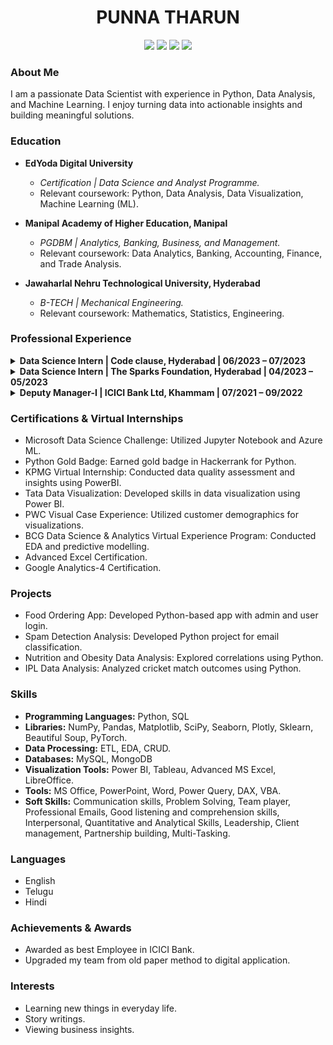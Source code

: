 <!-- Header -->
<h1 align="center">PUNNA THARUN</h1>
<p align="center">
  <a href="tel:+919182557765"><img src="https://img.shields.io/badge/Phone-+91 9182557765-success"></a>
  <a href="mailto:tharunpunna@gmail.com"><img src="https://img.shields.io/badge/Email-tharunpunna%40gmail.com-informational"></a>
  <a href="https://github.com/yourusername"><img src="https://img.shields.io/github/followers/yourusername?style=social"></a>
  <a href="https://www.linkedin.com/in/yourlinkedinprofile/"><img src="https://img.shields.io/badge/LinkedIn-Connect-blue"></a>
</p>

<!-- Profile Summary -->
<h3>About Me</h3>

I am a passionate Data Scientist with experience in Python, Data Analysis, and Machine Learning. I enjoy turning data into actionable insights and building meaningful solutions.

<!-- Education -->
<h3>Education</h3>

- **EdYoda Digital University**
  - *Certification | Data Science and Analyst Programme.*
  - Relevant coursework: Python, Data Analysis, Data Visualization, Machine Learning (ML).

- **Manipal Academy of Higher Education, Manipal**
  - *PGDBM | Analytics, Banking, Business, and Management.*
  - Relevant coursework: Data Analytics, Banking, Accounting, Finance, and Trade Analysis.

- **Jawaharlal Nehru Technological University, Hyderabad**
  - *B-TECH | Mechanical Engineering.*
  - Relevant coursework: Mathematics, Statistics, Engineering.

<!-- Professional Experience -->
<h3>Professional Experience</h3>

<details>
  <summary><b>Data Science Intern | Code clause, Hyderabad | 06/2023 – 07/2023</b></summary>
  <ul>
    <li>Developed and implemented machine learning models for data analysis.</li>
    <li>Conducted EDA to identify patterns and correlations in large datasets.</li>
    <li>Proficient in Python for data manipulation and analysis.</li>
    <li>Utilized data visualization tools like Tableau and Matplotlib.</li>
  </ul>
</details>

<details>
  <summary><b>Data Science Intern | The Sparks Foundation, Hyderabad | 04/2023 – 05/2023</b></summary>
  <ul>
    <li>Contributed to the development of machine learning models using Python.</li>
    <li>Assisted in data pre-processing and cleaning for accurate analysis.</li>
    <li>Conducted EDA and utilized data visualization tools like PowerBI and Seaborn.</li>
  </ul>
</details>

<details>
  <summary><b>Deputy Manager-I | ICICI Bank Ltd, Khammam | 07/2021 – 09/2022</b></summary>
  <ul>
    <li>Data processing, data cleaning, data transformation, data analysis, data visualization, analytical policy.</li>
    <li>Flexible schedule, strong track record meeting Turnaround Time (TAT) for task completion.</li>
    <li>Proficient in analyzing unsecured lending data with strong analytical and decision-making skills.</li>
    <li>Quick learner, adept at adapting to changes, excellent prioritization, and time management.</li>
    <li>Leveraging data analytics to build relationships and communicate insights effectively.</li>
    <li>Excellent communication and networking skills, an asset for any data analytics team.</li>
  </ul>
</details>

<!-- Certifications & Virtual Internships -->
<h3>Certifications & Virtual Internships</h3>

- Microsoft Data Science Challenge: Utilized Jupyter Notebook and Azure ML.
- Python Gold Badge: Earned gold badge in Hackerrank for Python.
- KPMG Virtual Internship: Conducted data quality assessment and insights using PowerBI.
- Tata Data Visualization: Developed skills in data visualization using Power BI.
- PWC Visual Case Experience: Utilized customer demographics for visualizations.
- BCG Data Science & Analytics Virtual Experience Program: Conducted EDA and predictive modelling.
- Advanced Excel Certification.
- Google Analytics-4 Certification.

<!-- Projects -->
<h3>Projects</h3>

- Food Ordering App: Developed Python-based app with admin and user login.
- Spam Detection Analysis: Developed Python project for email classification.
- Nutrition and Obesity Data Analysis: Explored correlations using Python.
- IPL Data Analysis: Analyzed cricket match outcomes using Python.

<!-- Skills -->
<h3>Skills</h3>

- **Programming Languages:** Python, SQL
- **Libraries:** NumPy, Pandas, Matplotlib, SciPy, Seaborn, Plotly, Sklearn, Beautiful Soup, PyTorch.
- **Data Processing:** ETL, EDA, CRUD.
- **Databases:** MySQL, MongoDB
- **Visualization Tools:** Power BI, Tableau, Advanced MS Excel, LibreOffice.
- **Tools:** MS Office, PowerPoint, Word, Power Query, DAX, VBA.
- **Soft Skills:** Communication skills, Problem Solving, Team player, Professional Emails, Good listening and comprehension skills, Interpersonal, Quantitative and Analytical Skills, Leadership, Client management, Partnership building, Multi-Tasking.

<!-- Languages -->
<h3>Languages</h3>

- English
- Telugu
- Hindi

<!-- Achievements & Awards -->
<h3>Achievements & Awards</h3>

- Awarded as best Employee in ICICI Bank.
- Upgraded my team from old paper method to digital application.

<!-- Interests -->
<h3>Interests</h3>

- Learning new things in everyday life.
- Story writings.
- Viewing business insights.
